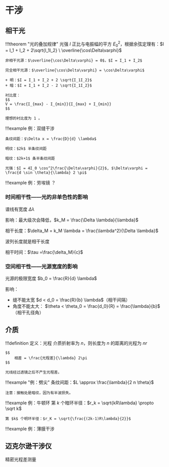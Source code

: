 # 干涉

## 相干光

!!!theorem "光的叠加规律"
    光强 $I$ 正比与电振幅的平方 $E_0^2$，根据余弦定理有：$I = I_1 + I_2 + 2\sqrt{I_1I_2} \ \overline{\cos\Delta\varphi}$

    非相干光源：$\overline{\cos\Delta\varphi} = 0$，$I = I_1 + I_2$

    完全相干光源：$\overline{\cos\Delta\varphi} = \cos\Delta\varphi$
    
    + 明：$I = I_1 + I_2 + 2 \sqrt{I_1I_2}$
    + 暗：$I = I_1 + I_2 - 2 \sqrt{I_1I_2}$

    衬比度：
    $$
    V = \frac{I_{max} - I_{min}}{I_{max} + I_{min}}
    $$
    
    理想的衬比度为 1 。


!!!example 例：双缝干涉

    条纹间距：$\Delta x = \frac{D}{d} \lambda$
    
    明纹：$2k$ 半条纹间距

    暗纹：$2k+1$ 条半条纹间距

    光强：$I = 4I_0 \cos^2\frac{\Delta\varphi}{2}$, $\Delta\varphi = \frac{d \sin \theta}{\lambda} 2 \pi$

!!!example 例：劳埃镜
    ？

### 时间相干性——光的非单色性的影响

谱线有宽度 $\Delta \lambda$

影响：最大级次会降低，$k_M = \frac{\Delta \lambda}{\lambda}$

相干长度：$\delta_M = k_M \lambda = \frac{\lambda^2}{\Delta \lambda}$

波列长度就是相干长度

相干时间：$\tau =\frac{\delta_M}{c}$

### 空间相干性——光源宽度的影响

光源的极限宽度 $b_0 = \frac{R}{d} \lambda$

影响：

+ 缝不能太宽 $d < d_0 = \frac{R}{b} \lambda$（相干间隔）
+ 角度不能太大： $\theta < \theta_0 = \frac{d_0}{R} = \frac{\lambda}{b}$ （相干孔径角）

## 介质

!!!definition 定义：光程
    介质折射率为 $n$，则长度为 $n$ 的距离的光程为 $nr$

    $$
        相差 = \frac{光程差}{\lambda} 2\pi
    $$

    光线经过透镜之后不产生光程差。

!!!example "例：劈尖"
    条纹间距：$L \approx \frac{\lambda}{2 n \theta}$

    注意：接触处是暗纹，因为有半波损失。

!!!example 例：牛顿环
    第 $k$ 个暗环半径：$r_k = \sqrt{kR\lambda} \propto \sqrt k$

    第 $k$ 个明环半径：$r_K = \sqrt{\frac{(2k-1)R\lambda}{2}}$

!!!example 例：薄膜干涉

## 迈克尔逊干涉仪

精密光程差测量